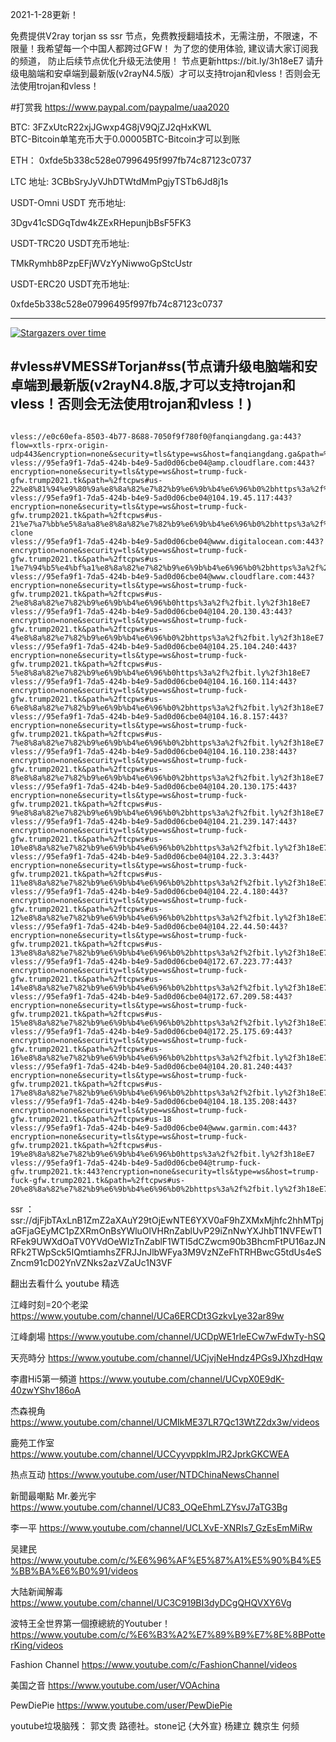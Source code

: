 2021-1-28更新！

免费提供V2ray torjan ss ssr 节点，免费教授翻墙技术，无需注册，不限速，不限量！我希望每一个中国人都跨过GFW！
为了您的使用体验, 建议请大家订阅我的频道， 防止后续节点优化升级无法使用！   节点更新https://bit.ly/3h18eE7
请升级电脑端和安卓端到最新版(v2rayN4.5版）才可以支持trojan和vless！否则会无法使用trojan和vless！



#打赏我 https://www.paypal.com/paypalme/uaa2020

BTC:   3FZxUtcR22xjJGwxp4G8jV9QjZJ2qHxKWL                               
BTC-Bitcoin单笔充币大于0.00005BTC-Bitcoin才可以到账

ETH： 0xfde5b338c528e07996495f997fb74c87123c0737
  
LTC 地址:   3CBbSryJyVJhDTWtdMmPgjyTSTb6Jd8j1s



USDT-Omni USDT 充币地址:  

3Dgv41cSDGqTdw4kZExRHepunjbBsF5FK3

USDT-TRC20  USDT充币地址:

TMkRymhb8PzpEFjWVzYyNiwwoGpStcUstr

USDT-ERC20 USDT充币地址:
 
0xfde5b338c528e07996495f997fb74c87123c0737
 
 



--------------------------------
[![Stargazers over time](
https://github.com/JACKUSR2089/v2ray-subscribed/blob/master/cs.PNG)](https://starchart.cc/phlinhng/v2ray-tcp-tls-web)


 
#vless#VMESS#Torjan#ss(节点请升级电脑端和安卓端到最新版(v2rayN4.8版,才可以支持trojan和vless！否则会无法使用trojan和vless！)
----------------------------------------------------------------------------------------------------------------------------------------------------
~~~

vless://e0c60efa-8503-4b77-8688-7050f9f780f0@fanqiangdang.ga:443?flow=xtls-rprx-origin-udp443&encryption=none&security=tls&type=ws&host=fanqiangdang.ga&path=%2fnufpws#%e8%8a%82%e7%82%b9%e6%9b%b4%e6%96%b0+https%3a%2f%2fbit.ly%2f3h18eE7
vless://95efa9f1-7da5-424b-b4e9-5ad0d06cbe04@amp.cloudflare.com:443?encryption=none&security=tls&type=ws&host=trump-fuck-gfw.trump2021.tk&path=%2ftcpws#us-22%e8%81%94%e9%80%9a%e8%8a%82%e7%82%b9%e6%9b%b4%e6%96%b0%2bhttps%3a%2f%2fbit.ly%2f3h18eE7
vless://95efa9f1-7da5-424b-b4e9-5ad0d06cbe04@104.19.45.117:443?encryption=none&security=tls&type=ws&host=trump-fuck-gfw.trump2021.tk&path=%2ftcpws#us-21%e7%a7%bb%e5%8a%a8%e8%8a%82%e7%82%b9%e6%9b%b4%e6%96%b0%2bhttps%3a%2f%2fbit.ly%2f3h18eE7-clone
vless://95efa9f1-7da5-424b-b4e9-5ad0d06cbe04@www.digitalocean.com:443?encryption=none&security=tls&type=ws&host=trump-fuck-gfw.trump2021.tk&path=%2ftcpws#us-1%e7%94%b5%e4%bf%a1%e8%8a%82%e7%82%b9%e6%9b%b4%e6%96%b0%2bhttps%3a%2f%2fbit.ly%2f3h18eE7
vless://95efa9f1-7da5-424b-b4e9-5ad0d06cbe04@www.cloudflare.com:443?encryption=none&security=tls&type=ws&host=trump-fuck-gfw.trump2021.tk&path=%2ftcpws#us-2%e8%8a%82%e7%82%b9%e6%9b%b4%e6%96%b0https%3a%2f%2fbit.ly%2f3h18eE7
vless://95efa9f1-7da5-424b-b4e9-5ad0d06cbe04@104.20.130.43:443?encryption=none&security=tls&type=ws&host=trump-fuck-gfw.trump2021.tk&path=%2ftcpws#us-4%e8%8a%82%e7%82%b9%e6%9b%b4%e6%96%b0%2bhttps%3a%2f%2fbit.ly%2f3h18eE7
vless://95efa9f1-7da5-424b-b4e9-5ad0d06cbe04@104.25.104.240:443?encryption=none&security=tls&type=ws&host=trump-fuck-gfw.trump2021.tk&path=%2ftcpws#us-5%e8%8a%82%e7%82%b9%e6%9b%b4%e6%96%b0https%3a%2f%2fbit.ly%2f3h18eE7
vless://95efa9f1-7da5-424b-b4e9-5ad0d06cbe04@104.16.160.114:443?encryption=none&security=tls&type=ws&host=trump-fuck-gfw.trump2021.tk&path=%2ftcpws#us-6%e8%8a%82%e7%82%b9%e6%9b%b4%e6%96%b0%2bhttps%3a%2f%2fbit.ly%2f3h18eE7
vless://95efa9f1-7da5-424b-b4e9-5ad0d06cbe04@104.16.8.157:443?encryption=none&security=tls&type=ws&host=trump-fuck-gfw.trump2021.tk&path=%2ftcpws#us-7%e8%8a%82%e7%82%b9%e6%9b%b4%e6%96%b0%2bhttps%3a%2f%2fbit.ly%2f3h18eE7
vless://95efa9f1-7da5-424b-b4e9-5ad0d06cbe04@104.16.110.238:443?encryption=none&security=tls&type=ws&host=trump-fuck-gfw.trump2021.tk&path=%2ftcpws#us-8%e8%8a%82%e7%82%b9%e6%9b%b4%e6%96%b0%2bhttps%3a%2f%2fbit.ly%2f3h18eE7
vless://95efa9f1-7da5-424b-b4e9-5ad0d06cbe04@104.20.130.175:443?encryption=none&security=tls&type=ws&host=trump-fuck-gfw.trump2021.tk&path=%2ftcpws#us-9%e8%8a%82%e7%82%b9%e6%9b%b4%e6%96%b0%2bhttps%3a%2f%2fbit.ly%2f3h18eE7
vless://95efa9f1-7da5-424b-b4e9-5ad0d06cbe04@104.21.239.147:443?encryption=none&security=tls&type=ws&host=trump-fuck-gfw.trump2021.tk&path=%2ftcpws#us-10%e8%8a%82%e7%82%b9%e6%9b%b4%e6%96%b0%2bhttps%3a%2f%2fbit.ly%2f3h18eE7
vless://95efa9f1-7da5-424b-b4e9-5ad0d06cbe04@104.22.3.3:443?encryption=none&security=tls&type=ws&host=trump-fuck-gfw.trump2021.tk&path=%2ftcpws#us-11%e8%8a%82%e7%82%b9%e6%9b%b4%e6%96%b0%2bhttps%3a%2f%2fbit.ly%2f3h18eE7
vless://95efa9f1-7da5-424b-b4e9-5ad0d06cbe04@104.22.4.180:443?encryption=none&security=tls&type=ws&host=trump-fuck-gfw.trump2021.tk&path=%2ftcpws#us-12%e8%8a%82%e7%82%b9%e6%9b%b4%e6%96%b0%2bhttps%3a%2f%2fbit.ly%2f3h18eE7
vless://95efa9f1-7da5-424b-b4e9-5ad0d06cbe04@104.22.44.50:443?encryption=none&security=tls&type=ws&host=trump-fuck-gfw.trump2021.tk&path=%2ftcpws#us-13%e8%8a%82%e7%82%b9%e6%9b%b4%e6%96%b0%2bhttps%3a%2f%2fbit.ly%2f3h18eE7
vless://95efa9f1-7da5-424b-b4e9-5ad0d06cbe04@172.67.223.77:443?encryption=none&security=tls&type=ws&host=trump-fuck-gfw.trump2021.tk&path=%2ftcpws#us-14%e8%8a%82%e7%82%b9%e6%9b%b4%e6%96%b0%2bhttps%3a%2f%2fbit.ly%2f3h18eE7
vless://95efa9f1-7da5-424b-b4e9-5ad0d06cbe04@172.67.209.58:443?encryption=none&security=tls&type=ws&host=trump-fuck-gfw.trump2021.tk&path=%2ftcpws#us-15%e8%8a%82%e7%82%b9%e6%9b%b4%e6%96%b0%2bhttps%3a%2f%2fbit.ly%2f3h18eE7
vless://95efa9f1-7da5-424b-b4e9-5ad0d06cbe04@172.25.175.69:443?encryption=none&security=tls&type=ws&host=trump-fuck-gfw.trump2021.tk&path=%2ftcpws#us-16%e8%8a%82%e7%82%b9%e6%9b%b4%e6%96%b0%2bhttps%3a%2f%2fbit.ly%2f3h18eE7
vless://95efa9f1-7da5-424b-b4e9-5ad0d06cbe04@104.20.81.240:443?encryption=none&security=tls&type=ws&host=trump-fuck-gfw.trump2021.tk&path=%2ftcpws#us-17%e8%8a%82%e7%82%b9%e6%9b%b4%e6%96%b0%2bhttps%3a%2f%2fbit.ly%2f3h18eE7
vless://95efa9f1-7da5-424b-b4e9-5ad0d06cbe04@104.18.135.208:443?encryption=none&security=tls&type=ws&host=trump-fuck-gfw.trump2021.tk&path=%2ftcpws#us-18
vless://95efa9f1-7da5-424b-b4e9-5ad0d06cbe04@www.garmin.com:443?encryption=none&security=tls&type=ws&host=trump-fuck-gfw.trump2021.tk&path=%2ftcpws#us-19%e8%8a%82%e7%82%b9%e6%9b%b4%e6%96%b0https%3a%2f%2fbit.ly%2f3h18eE7
vless://95efa9f1-7da5-424b-b4e9-5ad0d06cbe04@trump-fuck-gfw.trump2021.tk:443?encryption=none&security=tls&type=ws&host=trump-fuck-gfw.trump2021.tk&path=%2ftcpws#us-20%e8%8a%82%e7%82%b9%e6%9b%b4%e6%96%b0%2bhttps%3a%2f%2fbit.ly%2f3h18eE7

~~~



 ssr ：ssr://djFjbTAxLnB1ZmZ2aXAuY29tOjEwNTE6YXV0aF9hZXMxMjhfc2hhMTpjaGFjaGEyMC1pZXRmOnBsYWluOlVHRnZablUvP29iZnNwYXJhbT1NVFEwT1RFek9UWXdOaTV0YVdOeWIzTnZablF1WTI5dCZwcm90b3BhcmFtPU16azJNRFk2TWpSck5IQmtiamhsZFRJJnJlbWFya3M9VzNZeFhTRHBwcG5tdUs4eSZncm91cD02YnVZNks2azVZaUc1N3VF



 
翻出去看什么
youtube 精选

江峰时刻=20个老梁                 https://www.youtube.com/channel/UCa6ERCDt3GzkvLye32ar89w

江峰劇場                  https://www.youtube.com/channel/UCDpWE1rleECw7wFdwTy-hSQ

天亮時分                  https://www.youtube.com/channel/UCjvjNeHndz4PGs9JXhzdHqw

李肅Hi5第一頻道            https://www.youtube.com/channel/UCvpX0E9dK-40zwYShv186oA

杰森視角                   https://www.youtube.com/channel/UCMIkME37LR7Qc13WtZ2dx3w/videos           
 
鹿苑工作室                 https://www.youtube.com/channel/UCCyyvppkImJR2JprkGKCWEA

热点互动                   https://www.youtube.com/user/NTDChinaNewsChannel

新聞最嘲點 Mr.姜光宇        https://www.youtube.com/channel/UC83_OQeEhmLZYsvJ7aTG3Bg

李一平                     https://www.youtube.com/channel/UCLXvE-XNRIs7_GzEsEmMiRw

吴建民                     https://www.youtube.com/c/%E6%96%AF%E5%87%A1%E5%90%B4%E5%BB%BA%E6%B0%91/videos

大陆新闻解毒                https://www.youtube.com/channel/UC3C919BI3dyDCgQHQVXY6Vg

波特王全世界第一個撩總統的Youtuber！https://www.youtube.com/c/%E6%B3%A2%E7%89%B9%E7%8E%8BPotterKing/videos

Fashion Channel            https://www.youtube.com/c/FashionChannel/videos

美国之音                    https://www.youtube.com/user/VOAchina  

PewDiePie                  https://www.youtube.com/user/PewDiePie 


youtube垃圾脑残： 郭文贵 路德社。stone记 {大外宣} 杨建立 魏京生 何频

